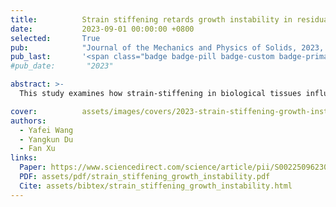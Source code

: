 ```yaml
---
title:          Strain stiffening retards growth instability in residually stressed biological tissues
date:           2023-09-01 00:00:00 +0800
selected:       True
pub:            "Journal of the Mechanics and Physics of Solids, 2023, 178, 105360"
pub_last:       '<span class="badge badge-pill badge-custom badge-primary">Journal</span>'
#pub_date:       "2023"

abstract: >-
  This study examines how strain-stiffening in biological tissues influences growth and remodeling, particularly in airways. Using a growing tubular structure with collagen-induced strain-stiffening, the research incorporates the nonlinear hyperelastic Gent model and initial stress symmetry theory. Results show that strain-stiffening delays growth instability at moderate strains and prevents it at low strains, maintaining stable epithelial tissue. These findings suggest that strain-stiffening can slow instability in biological growth and remodeling, with implications for clinical interventions in chronic inflammatory airway diseases.

cover:          assets/images/covers/2023-strain-stiffening-growth-instability.png
authors:
  - Yafei Wang
  - Yangkun Du
  - Fan Xu
links:
  Paper: https://www.sciencedirect.com/science/article/pii/S0022509623001643
  PDF: assets/pdf/strain_stiffening_growth_instability.pdf
  Cite: assets/bibtex/strain_stiffening_growth_instability.html
---
```


